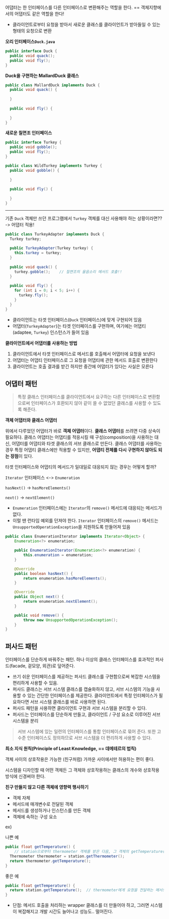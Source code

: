 어댑터는 한 인터페이스를 다른 인터페이스로 변환해주는 역할을 한다. == 객체지향에서의 어댑터도 같은 역할을 한다!

- 클라이언트로부터 요청을 받아서 새로운 클래스를 클라이언트가 받아들일 수 있는 형태의 요청으로 변환



**오리 인터페이스`Duck.java`**

``` java
public interface Duck {
  public void quack();
  public void fly();
}
```



**Duck을 구현하는 MallardDuck 클래스**

``` java
public class MallardDuck implements Duck {
  public void quack() {
    
  }
  
  public void fly() {
    
  }
}
```



**새로운 칠면조 인터페이스**

``` java
public interface Turkey {
  public void gobble();
  public void fly();
}
```



``` java
public class WildTurkey implements Turkey {
  public void gobble() {
    
  }
  
  public void fly() {
    
  }
}
```



---

기존 `Duck` 객체만 쓰던 프로그램에서 `Turkey` 객체를 대신 사용해야 하는 상황이라면?? -> 어댑터 적용!



``` java
public class TurkeyAdapter implements Duck {
  Turkey turkey;
  
  public TurkeyAdapter(Turkey turkey) {
    this.turkey = turkey;
  }
  
  public void quack() {
    turkey.gobble();	// 칠면조의 울음소리 메서드 호출!!
  }
  
  public void fly() {
    for (int i = 0; i < 5; i++) {
      turkey.fly();
    }
  }
}
```



- 클라이언트는 타겟 인터페이스(`Duck` 인터페이스)에 맞게 구현되어 있음
- 어댑터(`TurkeyAdapter`)는 타겟 인터페이스를 구현하며, 여기에는 어댑티(adaptee, `Turkey`) 인스턴스가 들어 있음



**클라이언트에서 어댑터를 사용하는 방법**

1. 클라이언트에서 타겟 인터페이스로 메서드를 호출해서 어댑터에 요청을 보낸다
2. 어댑터는 어댑티 인터페이스로 그 요청을 어댑티에 관한 메서드 호출로 변환한다
3. 클라이언트는 호출 결과를 받긴 하지만 중간에 어댑터가 있다는 사실은 모른다



## 어댑터 패턴

> 특정 클래스 인터페이스를 클라이언트에서 요구하는 다른 인터페이스로 변환함으로써 인터페이스가 호환되지 않아 같이 쓸 수 없었던 클래스를 사용할 수 있도록 해준다.



**객체 어댑터와 클래스 어댑터**

위에서 다루었던 어댑터가 바로 **객체 어댑터**이다. **클래스 어댑터**를 쓰려면 다중 상속이 필요하다. 클래스 어댑터는 어댑티를 적응시킬 때 구성(composition)을 사용하는 대신, 어댑터를 어댑티와 타겟 클래스의 서브 클래스로 만든다. 클래스 어댑터를 사용하는 경우 특정 어댑티 클래스에만 적용할 수 있지만, **어댑티 전체를 다시 구현하지 않아도 되는 장점**이 있다.



타겟 인터페이스와 어댑티의 메서드가 일대일로 대응되지 않는 경우는 어떻게 할까?

`Iterator` 인터페이스 <-> `Enumeration`

`hasNext()` -> `hasMoreElements()`

`next()` -> `nextElement()`



- `Enumeration` 인터페이스에는 `Iterator`의 `remove()` 메서드에 대응되는 메서드가 없다.
- 이럴 땐 런타임 예외를 던져야 한다. `Iterator` 인터페이스의 `remove()` 메서드는 `UnsupportedOperationException`을 지원하도록 만들어져 있음

``` java
public class EnumerationIterator implements Iterator<Object> {
	Enumeration<?> enumeration;

	public EnumerationIterator(Enumeration<?> enumeration) {
		this.enumeration = enumeration;
	}

	@Override
	public boolean hasNext() {
		return enumeration.hasMoreElements();
	}

	@Override
	public Object next() {
		return enumeration.nextElement();
	}

	public void remove() {
		throw new UnsupportedOperationException();
	}
}
```



## 퍼사드 패턴

인터페이스를 단순하게 바꿔주는 패턴. 하나 이상의 클래스 인터페이스를 효과적인 퍼사드(facade, 겉모양, 외관)로 덮어준다.



- 쓰기 쉬운 인터페이스를 제공하는 퍼사드 클래스를 구현함으로써 복잡한 시스템을 편리하게 사용할 수 있음.
- 퍼사드 클래스는 서브 시스템 클래스를 캡슐화하지 않고, 서브 시스템의 기능을 사용할 수 있는 간단한 인터페이스를 제공한다. 클라이언트에서 특정 인터페이스가 필요하다면 서브 시스템 클래스를 바로 사용하면 된다.
- 퍼사드 패턴을 사용하면 클라이언트 구현과 서브 시스템을 분리할 수 있다.
- 퍼사드는 인터페이스를 단순하게 만들고, 클라이언트 / 구성 요소로 이루어진 서브 시스템을 분리



> 서브 시스템에 있는 일련의 인터페이스를 통합 인터페이스로 묶어 준다. 또한 고수준 인터페이스도 정의하므로 서브 시스템을 더 편리하게 사용할 수 있다.



**최소 지식 원칙(Principle of Least Knowledge, == 데메테르의 법칙)**

객체 사이의 상호작용은 가능한 (친구처럼) 가까운 사이에서만 허용하는 편이 좋다.

시스템을 디자인할 때 어떤 객체든 그 객체와 상호작용하는 클래스의 개수와 상호작용 방식에 신경써야 한다.



**친구 만들지 않고 다른 객체에 영향력 행사하기**

- 객체 자체
- 메서드에 매개변수로 전달된 객체
- 메서드를 생성하거나 인스턴스를 만든 객체
- 객체에 속하는 구성 요소



ex)

나쁜 예

``` java
public float getTemperature() {
	// station으로부터 thermometer 객체를 받은 다음, 그 객체의 getTemperature() 메서드 직접 호출
  Thermometer thermometer = station.getThermometer();
  return thermometer.getTemperature();
}
```



좋은 예

``` java
public float getTemperature() {
  return station.getTemperature();	// thermometer에게 요청을 전달하는 메서드를 station 클래스에 추가
}
```



- 단점: 메서드 호출을 처리하는 wrapper 클래스를 더 만들어야 하고, 그러면 시스템이 복잡해지고 개발 시간도 늘어나고 성능도.. 떨어진다.

